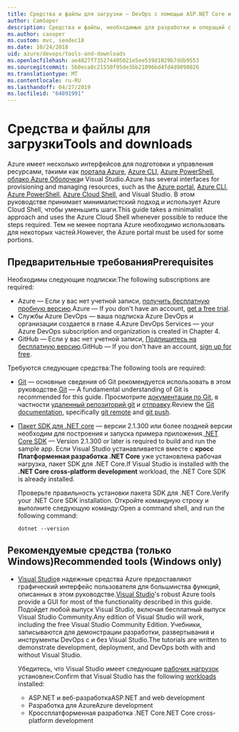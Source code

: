 ```yaml
---
title: Средства и файлы для загрузки — DevOps с помощью ASP.NET Core и Azure
author: CamSoper
description: Средства и файлы, необходимые для разработки и операций с ASP.NET Core и Azure.
ms.author: casoper
ms.custom: mvc, seodec18
ms.date: 10/24/2018
uid: azure/devops/tools-and-downloads
ms.openlocfilehash: ae4827f735274405021e5ee539d1029b7ddb9553
ms.sourcegitcommit: 5b0eca8c21550f95de3bb21096bd4fd4d9098026
ms.translationtype: MT
ms.contentlocale: ru-RU
ms.lasthandoff: 04/27/2019
ms.locfileid: "64891991"
---
```

# <a name="tools-and-downloads"></a><span data-ttu-id="3481d-103">Средства и файлы для загрузки</span><span class="sxs-lookup"><span data-stu-id="3481d-103">Tools and downloads</span></span>

<span data-ttu-id="3481d-104">Azure имеет несколько интерфейсов для подготовки и управления ресурсами, такими как [портала Azure](https://portal.azure.com), [Azure CLI](/cli/azure/), [Azure PowerShell](/powershell/azure/overview), [облако Azure Оболочка](https://shell.azure.com/bash)и Visual Studio.</span><span class="sxs-lookup"><span data-stu-id="3481d-104">Azure has several interfaces for provisioning and managing resources, such as the [Azure portal](https://portal.azure.com), [Azure CLI](/cli/azure/), [Azure PowerShell](/powershell/azure/overview), [Azure Cloud Shell](https://shell.azure.com/bash), and Visual Studio.</span></span> <span data-ttu-id="3481d-105">В этом руководстве принимает минималистский подход и использует Azure Cloud Shell, чтобы уменьшить шаги.</span><span class="sxs-lookup"><span data-stu-id="3481d-105">This guide takes a minimalist approach and uses the Azure Cloud Shell whenever possible to reduce the steps required.</span></span> <span data-ttu-id="3481d-106">Тем не менее портала Azure необходимо использовать для некоторых частей.</span><span class="sxs-lookup"><span data-stu-id="3481d-106">However, the Azure portal must be used for some portions.</span></span>

## <a name="prerequisites"></a><span data-ttu-id="3481d-107">Предварительные требования</span><span class="sxs-lookup"><span data-stu-id="3481d-107">Prerequisites</span></span>

<span data-ttu-id="3481d-108">Необходимы следующие подписки:</span><span class="sxs-lookup"><span data-stu-id="3481d-108">The following subscriptions are required:</span></span>

* <span data-ttu-id="3481d-109">Azure &mdash; Если у вас нет учетной записи, [получить бесплатную пробную версию](https://azure.microsoft.com/free/).</span><span class="sxs-lookup"><span data-stu-id="3481d-109">Azure &mdash; If you don't have an account, [get a free trial](https://azure.microsoft.com/free/).</span></span>
* <span data-ttu-id="3481d-110">Службы Azure DevOps &mdash; ваша подписка Azure DevOps и организации создается в главе 4.</span><span class="sxs-lookup"><span data-stu-id="3481d-110">Azure DevOps Services &mdash; your Azure DevOps subscription and organization is created in Chapter 4.</span></span>
* <span data-ttu-id="3481d-111">GitHub &mdash; Если у вас нет учетной записи, [Подпишитесь на бесплатную версию](https://github.com/join).</span><span class="sxs-lookup"><span data-stu-id="3481d-111">GitHub &mdash; If you don't have an account, [sign up for free](https://github.com/join).</span></span>

<span data-ttu-id="3481d-112">Требуются следующие средства:</span><span class="sxs-lookup"><span data-stu-id="3481d-112">The following tools are required:</span></span>

* <span data-ttu-id="3481d-113">[Git](https://git-scm.com/downloads) &mdash; основные сведения об Git рекомендуется использовать в этом руководстве.</span><span class="sxs-lookup"><span data-stu-id="3481d-113">[Git](https://git-scm.com/downloads) &mdash; A fundamental understanding of Git is recommended for this guide.</span></span> <span data-ttu-id="3481d-114">Просмотрите [документации по Git](https://git-scm.com/doc), в частности [удаленный репозиторий git](https://git-scm.com/docs/git-remote) и [отправку](https://git-scm.com/docs/git-push).</span><span class="sxs-lookup"><span data-stu-id="3481d-114">Review the [Git documentation](https://git-scm.com/doc), specifically [git remote](https://git-scm.com/docs/git-remote) and [git push](https://git-scm.com/docs/git-push).</span></span>
* <span data-ttu-id="3481d-115">[Пакет SDK для .NET core](https://www.microsoft.com/net/download/) &mdash; версии 2.1.300 или более поздней версии необходим для построения и запуска примера приложения.</span><span class="sxs-lookup"><span data-stu-id="3481d-115">[.NET Core SDK](https://www.microsoft.com/net/download/) &mdash; Version 2.1.300 or later is required to build and run the sample app.</span></span> <span data-ttu-id="3481d-116">Если Visual Studio устанавливается вместе с **кросс Платформенная разработка .NET Core** уже установлена рабочая нагрузка, пакет SDK для .NET Core.</span><span class="sxs-lookup"><span data-stu-id="3481d-116">If Visual Studio is installed with the **.NET Core cross-platform development** workload, the .NET Core SDK is already installed.</span></span>

    <span data-ttu-id="3481d-117">Проверьте правильность установки пакета SDK для .NET Core.</span><span class="sxs-lookup"><span data-stu-id="3481d-117">Verify your .NET Core SDK installation.</span></span> <span data-ttu-id="3481d-118">Откройте командную строку и выполните следующую команду:</span><span class="sxs-lookup"><span data-stu-id="3481d-118">Open a command shell, and run the following command:</span></span>

    ```console
    dotnet --version
    ```

## <a name="recommended-tools-windows-only"></a><span data-ttu-id="3481d-119">Рекомендуемые средства (только Windows)</span><span class="sxs-lookup"><span data-stu-id="3481d-119">Recommended tools (Windows only)</span></span>

* <span data-ttu-id="3481d-120">[Visual Studio](https://visualstudio.microsoft.com)в надежные средства Azure предоставляют графический интерфейс пользователя для большинства функций, описанных в этом руководстве.</span><span class="sxs-lookup"><span data-stu-id="3481d-120">[Visual Studio](https://visualstudio.microsoft.com)'s robust Azure tools provide a GUI for most of the functionality described in this guide.</span></span> <span data-ttu-id="3481d-121">Подойдет любой выпуск Visual Studio, включая бесплатный выпуск Visual Studio Community.</span><span class="sxs-lookup"><span data-stu-id="3481d-121">Any edition of Visual Studio will work, including the free Visual Studio Community Edition.</span></span> <span data-ttu-id="3481d-122">Учебники, записываются для демонстрации разработки, развертывания и инструменты DevOps с и без Visual Studio.</span><span class="sxs-lookup"><span data-stu-id="3481d-122">The tutorials are written to demonstrate development, deployment, and DevOps both with and without Visual Studio.</span></span>

  <span data-ttu-id="3481d-123">Убедитесь, что Visual Studio имеет следующие [рабочих нагрузок](/visualstudio/install/modify-visual-studio) установлен:</span><span class="sxs-lookup"><span data-stu-id="3481d-123">Confirm that Visual Studio has the following [workloads](/visualstudio/install/modify-visual-studio) installed:</span></span>

  * <span data-ttu-id="3481d-124">ASP.NET и веб-разработка</span><span class="sxs-lookup"><span data-stu-id="3481d-124">ASP.NET and web development</span></span>
  * <span data-ttu-id="3481d-125">Разработка для Azure</span><span class="sxs-lookup"><span data-stu-id="3481d-125">Azure development</span></span>
  * <span data-ttu-id="3481d-126">Кроссплатформенная разработка .NET Core</span><span class="sxs-lookup"><span data-stu-id="3481d-126">.NET Core cross-platform development</span></span>
